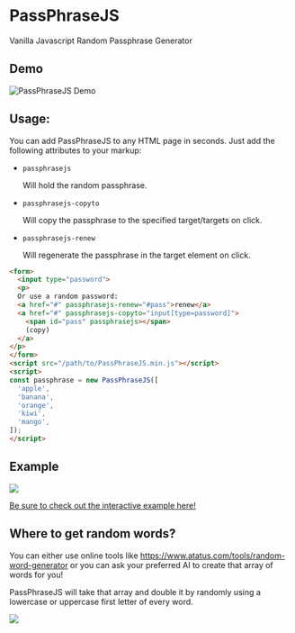 # PassPhraseJS

Vanilla Javascript Random Passphrase Generator

## Demo

<img src=https://i.imgur.com/cCVtWqu.png alt="PassPhraseJS Demo">

## Usage:

You can add PassPhraseJS to any HTML page in seconds. Just add the following attributes to your markup:

- `passphrasejs`

  Will hold the random passphrase.

- `passphrasejs-copyto`

  Will copy the passphrase to the specified target/targets on click.
- `passphrasejs-renew`

  Will regenerate the passphrase in the target element on click.

```html
<form>
  <input type="password">
  <p>
  Or use a random password:
  <a href="#" passphrasejs-renew="#pass">renew</a>
  <a href="#" passphrasejs-copyto="input[type=password]">
    <span id="pass" passphrasejs></span>
    (copy)
  </a>
</p>
</form>
<script src="/path/to/PassPhraseJS.min.js"></script>
<script>
const passphrase = new PassPhraseJS([
  'apple',
  'banana',
  'orange',
  'kiwi',
  'mango',
]);
</script>
```

## Example

<img src=https://i.imgur.com/UdtRUcQ.png>

<a href="https://baumrock.github.io/PassPhraseJS/example.html">Be sure to check out the interactive example here!</a>

## Where to get random words?

You can either use online tools like https://www.atatus.com/tools/random-word-generator or you can ask your preferred AI to create that array of words for you!

PassPhraseJS will take that array and double it by randomly using a lowercase or uppercase first letter of every word.

<img src=https://i.imgur.com/lqrHOws.png>
